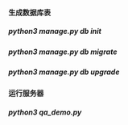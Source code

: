 #### 生成数据库表
##### python3 manage.py db init
##### python3 manage.py db migrate
##### python3 manage.py db upgrade


#### 运行服务器
##### python3 qa_demo.py